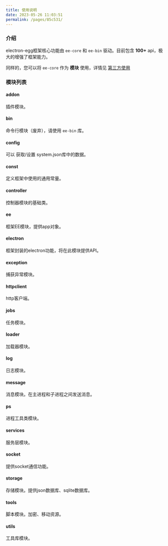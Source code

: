 ```yaml
---
title: 使用说明
date: 2023-05-26 11:03:51
permalink: /pages/85c531/
---
```


###  介绍
electron-egg框架核心功能由 `ee-core` 和 `ee-bin` 驱动。目前包含 **100+** api，极大的增强了框架能力。

同样的，您可以将 `ee-core` 作为 **模块** 使用，详情见 [第三方使用](/pages/1dbe35/)

###  模块列表

#### addon
插件模块。

#### bin
命令行模块（废弃），请使用 `ee-bin` 库。

#### config
可以 获取/设置 system.json库中的数据。

#### const
定义框架中使用的通用常量。

#### controller
控制器模块的基础类。

#### ee
框架EE模块，提供app对象。

#### electron
框架封装的electron功能，将在此模块提供API。

#### exception
捕获异常模块。

#### httpclient
http客户端。

#### jobs
任务模块。

#### loader
加载器模块。

#### log
日志模块。

#### message
消息模块。在主进程和子进程之间发送消息。

#### ps
进程工具类模块。

#### services
服务层模块。

#### socket
提供socket通信功能。

#### storage
存储模块。提供json数据库、sqlite数据库。

#### tools
脚本模块。加密、移动资源。

#### utils
工具库模块。